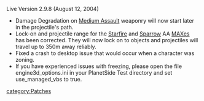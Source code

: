 Live Version 2.9.8 (August 12, 2004)

-   Damage Degradation on [Medium Assault](Medium_Assault "wikilink")
    weaponry will now start later in the projectile's path.
-   Lock-on and projectile range for the [Starfire](Starfire "wikilink")
    and [Sparrow](Sparrow "wikilink") AA [MAXes](MAX "wikilink") has
    been corrected. They will now lock on to objects and projectiles
    will travel up to 350m away reliably.
-   Fixed a crash to desktop issue that would occur when a character was
    zoning.
-   If you have experienced issues with freezing, please open the file
    engine3d_options.ini in your PlanetSide Test directory and set
    use_managed_vbs to true.

[category:Patches](category:Patches "wikilink")
